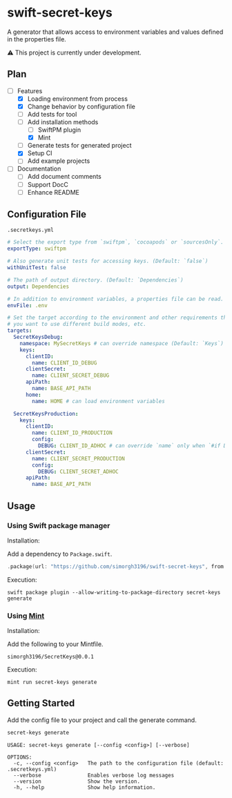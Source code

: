 # swift-secret-keys

A generator that allows access to environment variables and values defined in the properties file.

⚠️ This project is currently under development.

## Plan

- [ ] Features
  - [x] Loading environment from process
  - [x] Change behavior by configuration file
  - [ ] Add tests for tool
  - [ ] Add installation methods
    - [ ] SwiftPM plugin
    - [x] Mint
  - [ ] Generate tests for generated project
  - [x] Setup CI
  - [ ] Add example projects
- [ ] Documentation
  - [ ] Add document comments
  - [ ] Support DocC
  - [ ] Enhance README

## Configuration File

`.secretkeys.yml`

```yaml
# Select the export type from `swiftpm`, `cocoapods` or `sourcesOnly`. (Default: `swiftpm`)
exportType: swiftpm

# Also generate unit tests for accessing keys. (Default: `false`)
withUnitTest: false

# The path of output directory. (Default: `Dependencies`)
output: Dependencies

# In addition to environment variables, a properties file can be read.
envFile: .env

# Set the target according to the environment and other requirements that
# you want to use different build modes, etc.
targets:
  SecretKeysDebug:
    namespace: MySecretKeys # can override namespace (Default: `Keys`)
    keys:
      clientID:
        name: CLIENT_ID_DEBUG
      clientSecret:
        name: CLIENT_SECRET_DEBUG
      apiPath:
        name: BASE_API_PATH
      home:
        name: HOME # can load environment variables

  SecretKeysProduction:
    keys:
      clientID:
        name: CLIENT_ID_PRODUCTION
        config:
          DEBUG: CLIENT_ID_ADHOC # can override `name` only when `#if DEBUG`
      clientSecret:
        name: CLIENT_SECRET_PRODUCTION
        config:
          DEBUG: CLIENT_SECRET_ADHOC
      apiPath:
        name: BASE_API_PATH
```

## Usage

### Using Swift package manager

Installation:

Add a dependency to `Package.swift`.

```swift
.package(url: "https://github.com/simorgh3196/swift-secret-keys", from: "0.0.1"),
```

Execution:

```shell
swift package plugin --allow-writing-to-package-directory secret-keys generate
```

### Using [Mint](https://github.com/yonaskolb/Mint)

Installation:

Add the following to your Mintfile.

```
simorgh3196/SecretKeys@0.0.1
```

Execution:

```shell
mint run secret-keys generate
```

## Getting Started

Add the config file to your project and call the generate command.

```sh
secret-keys generate
```

```
USAGE: secret-keys generate [--config <config>] [--verbose]

OPTIONS:
  -c, --config <config>   The path to the configuration file (default: .secretkeys.yml)
  --verbose               Enables verbose log messages
  --version               Show the version.
  -h, --help              Show help information.
```
